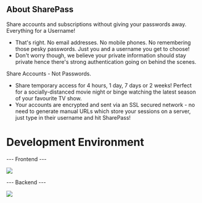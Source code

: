 # 

## About SharePass
Share accounts and subscriptions without giving your passwords away.
Everything for a Username! 
- That's right. No email addresses. No mobile phones. No remembering those pesky passwords. Just you and a username you get to choose!
- Don't worry though, we believe your private information should stay private hence there's strong authentication going on behind the scenes.

Share Accounts - Not Passwords.
- Share temporary access for 4 hours, 1 day, 7 days or 2 weeks! Perfect for a socially-distanced movie night or binge watching the latest season of your favourite TV show.
- Your accounts are encrypted and sent via an SSL secured network - no need to generate manual URLs which store your sessions on a server, just type in their username and hit SharePass!

# Development Environment

--- Frontend ---

<p align="left">
  <a href="https://skillicons.dev">
    <img src="https://skillicons.dev/icons?i=js,css" />
  </a>
</p>

--- Backend ---

<p align="left">
  <a href="https://skillicons.dev">
    <img src="https://skillicons.dev/icons?i=php" />
  </a>
</p>

